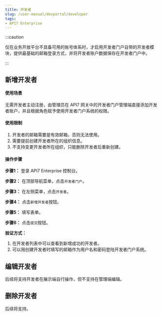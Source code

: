 ```yaml
---
title: 开发者
slug: /user-manual/devportal/developer
tags:
- API7 Enterprise
---
```


:::caution

仅在业务开放平台不具备可用的账号体系时，才启用开发者门户自带的开发者模块，提供最基础的邮箱登录方式，并将开发者账户数据保存在开发者门户中。

:::

## 新增开发者
#### 使用场景

无需开发者主动注册，由管理员在 API7 网关中的开发者门户管理端直接添加开发者账户，并且根据角色赋予使用开发者门户系统的权限。
 
#### 使用限制

  1. 开发者的邮箱需要是有效邮箱，否则无法使用。
  2. 需要提前创建开发者所在的组织信息。
  3. 不支持变更开发者所在组织，只能删除开发者后重新创建。

#### 操作步骤

**步骤1：** 登录 API7 Enterprise 控制台。

**步骤2：** 在顶部导航菜单，点击`开发者门户`。

**步骤3：** 在左侧菜单，点击`开发者`。

**步骤4：** 点击`新增开发者`按钮。

**步骤5：** 填写表单。

**步骤6：** 点击`提交`按钮。

**验证方式：** 
  1. 在开发者列表中可以查看到新增成功的开发者。 
  2. 可以用创建开发者时填写的邮箱作为用户名和密码登陆开发者门户系统。

## 编辑开发者

后续将支持开发者在展示端自行操作，但不支持在管理端编辑。

## 删除开发者

后续将支持。
